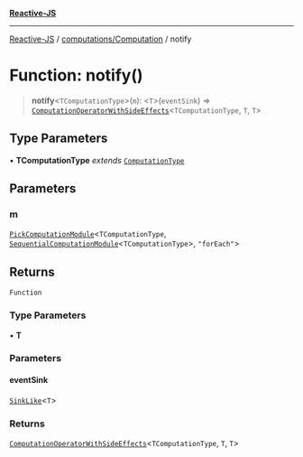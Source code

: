 [**Reactive-JS**](../../../README.md)

***

[Reactive-JS](../../../README.md) / [computations/Computation](../README.md) / notify

# Function: notify()

> **notify**\<`TComputationType`\>(`m`): \<`T`\>(`eventSink`) => [`ComputationOperatorWithSideEffects`](../../type-aliases/ComputationOperatorWithSideEffects.md)\<`TComputationType`, `T`, `T`\>

## Type Parameters

• **TComputationType** *extends* [`ComputationType`](../../type-aliases/ComputationType.md)

## Parameters

### m

[`PickComputationModule`](../../type-aliases/PickComputationModule.md)\<`TComputationType`, [`SequentialComputationModule`](../../interfaces/SequentialComputationModule.md)\<`TComputationType`\>, `"forEach"`\>

## Returns

`Function`

### Type Parameters

• **T**

### Parameters

#### eventSink

[`SinkLike`](../../../utils/interfaces/SinkLike.md)\<`T`\>

### Returns

[`ComputationOperatorWithSideEffects`](../../type-aliases/ComputationOperatorWithSideEffects.md)\<`TComputationType`, `T`, `T`\>
